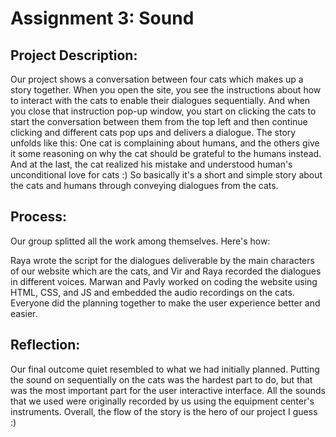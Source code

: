 # Assignment 3: Sound

## Project Description:

Our project shows a conversation between four cats which makes up a story together. When you open the site, you see the instructions about how to interact with the cats to enable their dialogues sequentially. And when you close that instruction pop-up window, you start on clicking the cats to start the conversation between them from the top left and then continue clicking and different cats pop ups and delivers a dialogue.
The story unfolds like this: One cat is complaining about humans, and the others give it some reasoning on why the cat should be grateful to the humans instead. And at the last, the cat realized his mistake and understood human's unconditional love for cats :) So basically it's a short and simple story about the cats and humans through conveying dialogues from the cats.

## Process:

Our group splitted all the work among themselves. Here's how:

Raya wrote the script for the dialogues deliverable by the main characters of our website which are the cats, and Vir and Raya recorded the dialogues in different voices. Marwan and Pavly worked on coding the website using HTML, CSS, and JS and embedded the audio recordings on the cats. Everyone did the planning together to make the user experience better and easier.

## Reflection:

Our final outcome quiet resembled to what we had initially planned. Putting the sound on sequentially on the cats was the hardest part to do, but that was the most important part for the user interactive interface. All the sounds that we used were originally recorded by us using the equipment center's instruments. Overall, the flow of the story is the hero of our project I guess :)

